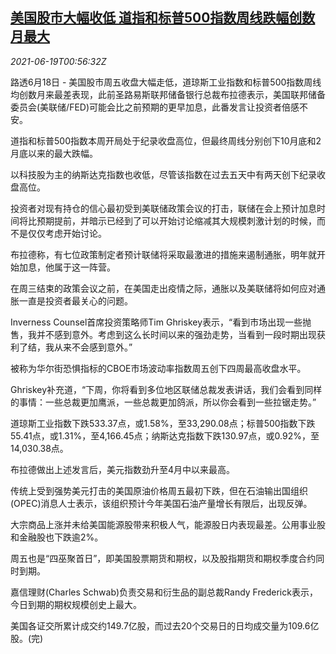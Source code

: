 <!--1624064463000-->
[美国股市大幅收低 道指和标普500指数周线跌幅创数月最大](https://cn.reuters.com/article/us-stock-market-fed-0618-idCNKCS2DV00P)
------

<div><i>2021-06-19T00:56:32Z</i></div><p>路透6月18日 - 美国股市周五收盘大幅走低，道琼斯工业指数和标普500指数周线均创数月来最差表现，此前圣路易斯联邦储备银行总裁布拉德表示，美国联邦储备委员会(美联储/FED)可能会比之前预期的更早加息，此番发言让投资者倍感不安。</p><p>道指和标普500指数本周开局处于纪录收盘高位，但最终周线分别创下10月底和2月底以来的最大跌幅。</p><p>以科技股为主的纳斯达克指数也收低，尽管该指数在过去五天中有两天创下纪录收盘高位。</p><p>投资者对现有持仓的信心最初受到美联储政策会议的打击，联储在会上预计加息时间将比预期提前，并暗示已经到了可以开始讨论缩减其大规模刺激计划的时候，而不是仅仅考虑开始讨论。</p><p>布拉德称，有七位政策制定者预计联储将采取最激进的措施来遏制通胀，明年就开始加息，他属于这一阵营。</p><p>在周三结束的政策会议之前，在美国走出疫情之际，通胀以及美联储将如何应对通胀一直是投资者最关心的问题。</p><p>Inverness Counsel首席投资策略师Tim Ghriskey表示，“看到市场出现一些抛售，我并不感到意外。考虑到这么长时间以来的强劲走势，当看到一段时期出现获利了结，我从来不会感到意外。”</p><p>被称为华尔街恐惧指标的CBOE市场波动率指数周五创下四周最高收盘水平。</p><p>Ghriskey补充道，“下周，你将看到多位地区联储总裁发表讲话，我们会看到同样的事情：一些总裁更加鹰派，一些总裁更加鸽派，所以你会看到一些拉锯走势。”</p><p>道琼斯工业指数下跌533.37点，或1.58%，至33,290.08点；标普500指数下跌55.41点，或1.31%，至4,166.45点；纳斯达克指数下跌130.97点，或0.92%，至14,030.38点。</p><p>布拉德做出上述发言后，美元指数劲升至4月中以来最高。</p><p>传统上受到强势美元打击的美国原油价格周五最初下跌，但在石油输出国组织(OPEC)消息人士表示，该组织预计今年美国石油产量增长有限后，出现反弹。</p><p>大宗商品上涨并未给美国能源股带来积极人气，能源股日内表现最差。公用事业股和金融股也下跌逾2%。</p><p>周五也是“四巫聚首日”，即美国股票期货和期权，以及股指期货和期权季度合约同时到期。</p><p>嘉信理财(Charles Schwab)负责交易和衍生品的副总裁Randy Frederick表示，今日到期的期权规模创史上最大。</p><p>美国各证交所累计成交约149.7亿股，而过去20个交易日的日均成交量为109.6亿股。(完)</p>
